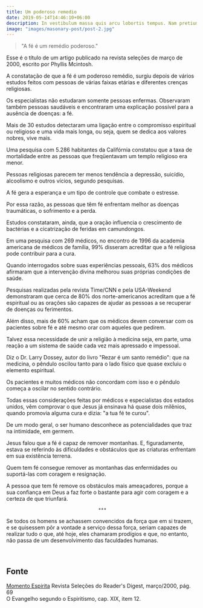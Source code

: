 ```yaml
---
title: Um poderoso remedio
date: 2019-05-14T14:46:10+06:00
description: In vestibulum massa quis arcu lobortis tempus. Nam pretium arcu in odio vulputate luctus.
image: "images/masonary-post/post-2.jpg"
---
```


> "A fé é um remédio poderoso."

Esse é o título de um artigo publicado na revista seleções de março de 2000,
escrito por Phyllis Mcintosh.

A constatação de que a fé é um poderoso remédio, surgiu depois de vários
estudos feitos com pessoas de várias faixas etárias e diferentes crenças
religiosas.

Os especialistas não estudaram somente pessoas enfermas. Observaram também
pessoas saudáveis e encontraram uma explicação possível para a ausência de
doenças: a fé.

Mais de 30 estudos detectaram uma ligação entre o compromisso espiritual ou
religioso e uma vida mais longa, ou seja, quem se dedica aos valores nobres,
vive mais.

Uma pesquisa com 5.286 habitantes da Califórnia constatou que a taxa de
mortalidade entre as pessoas que freqüentavam um templo religioso era menor.

Pessoas religiosas parecem ter menos tendência a depressão, suicídio,
alcoolismo e outros vícios, segundo pesquisas.

A fé gera a esperança e um tipo de controle que combate o estresse.

Por essa razão, as pessoas que têm fé enfrentam melhor as doenças traumáticas,
o sofrimento e a perda.

Estudos constataram, ainda, que a oração influencia o crescimento de bactérias
e a cicatrização de feridas em camundongos.

Em uma pesquisa com 269 médicos, no encontro de 1996 da academia americana de
médicos de família, 99% disseram acreditar que a fé religiosa pode contribuir
para a cura.

Quando interrogados sobre suas experiências pessoais, 63% dos médicos afirmaram
que a intervenção divina melhorou suas próprias condições de saúde.

Pesquisas realizadas pela revista Time/CNN e pela USA-Weekend demonstraram que
cerca de 80% dos norte-americanos acreditam que a fé espiritual ou as orações
são capazes de ajudar as pessoas a se recuperar de doenças ou ferimentos.

Além disso, mais de 60% acham que os médicos devem conversar com os pacientes
sobre fé e até mesmo orar com aqueles que pedirem.

Talvez essa necessidade de unir a religião à medicina seja, em parte, uma
reação a um sistema de saúde cada vez mais apressado e impessoal.

Diz o Dr. Larry Dossey, autor do livro "Rezar é um santo remédio": que na
medicina, o pêndulo oscilou tanto para o lado físico que quase excluiu o
elemento espiritual.

Os pacientes e muitos médicos não concordam com isso e o pêndulo começa a
oscilar no sentido contrário.

Todas essas considerações feitas por médicos e especialistas dos estados
unidos, vêm comprovar o que Jesus já ensinava há quase dois milênios, quando
promovia alguma cura e dizia: "a tua fé te curou".

De um modo geral, o ser humano desconhece as potencialidades que traz na
intimidade, em germem.

Jesus falou que a fé é capaz de remover montanhas. E, figuradamente, estava se
referindo às dificuldades e obstáculos que as criaturas enfrentam em sua
existência terrena.

Quem tem fé consegue remover as montanhas das enfermidades ou suportá-las com
coragem e resignação.

A pessoa que tem fé remove os obstáculos mais ameaçadores, porque a sua
confiança em Deus a faz forte o bastante para agir com coragem e a certeza de
que triunfará.

                                      ***

Se todos os homens se achassem convencidos da força que em si trazem, e se
quisessem pôr a vontade a serviço dessa força, seriam capazes de realizar tudo
o que, até hoje, eles chamaram prodígios e que, no entanto, não passa de um
desenvolvimento das faculdades humanas.

 
## Fonte
[Momento Espirita](http://www.momento.com.br/pt/ler_texto.php?id=483)
Revista Seleções do Reader's Digest, março/2000, pág. 69    
O Evangelho segundo o Espiritismo, cap. XIX, item 12.  


